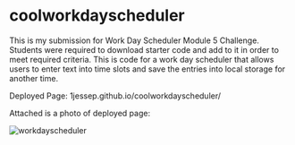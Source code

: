 # coolworkdayscheduler

This is my submission for Work Day Scheduler Module 5 Challenge. 
Students were required to download starter code and add to it in order to meet required criteria. 
This is code for a work day scheduler that allows users to enter text into time slots and save the entries into local storage for another time. 



Deployed Page:
1jessep.github.io/coolworkdayscheduler/


Attached is a photo of deployed page:

![workdayscheduler](https://user-images.githubusercontent.com/110129027/199107198-e59a7f51-6a0e-4175-84bf-68fe1c338f42.png)
